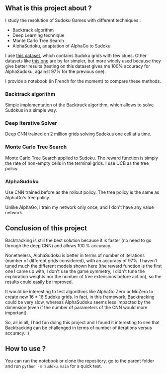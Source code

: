 ## What is this project about ?

I study the resolution of Sudoku Games with different techniques : 
- Backtrack algorithm
- Deep Learning technique
- Monte Carlo Tree Search
- AlphaSudoku, adaptation of AlphaGo to Sudoku

I use [this dataset](https://www.kaggle.com/radcliffe/3-million-sudoku-puzzles-with-ratings), which contains Sudoku grids with few clues. Other datasets like [this one](https://www.kaggle.com/bryanpark/sudoku) are by far simpler, but more widely used because they give better results (testing on this dataset gives me 100% accuracy for AlphaSudoku, against 97% for the previous one).

I provide a notebook (in French for the moment) to compare these methods.

### Backtrack algorithm

Simple implementation of the Backtrack algorithm, which allows to solve Sudokus in a simple way.

### Deep Iterative Solver

Deep CNN trained on 2 million grids solving Sudokus one cell at a time.

### Monte Carlo Tree Search

Monte Carlo Tree Search applied to Sudoku. The reward function is simply the rate of non-empty cells in the terminal grids. I use UCB as the tree policy.

### AlphaSudoku

Use CNN trained before as the rollout policy. The tree policy is the same as AlphaGo's tree policy.

Unlike AlphaGo, I train my network only once, and I don't have any value network.

## Conclusion of this project

Backtracking is still the best solution because it is faster (no need to go through the deep CNN) and allows 100 % accuracy.

Nonetheless, AlphaSudoku is better in terms of number of iterations (number of different grids considered), with an accuracy of 97%. I haven't tuned much the different models shown here (the reward function is the first one I came up with, I don't use the game symmetry, I didn't tune the exploration weights nor the number of tree extensions before action), so the results could easily be improved.

It would be interesting to test algorithms like AlphaGo Zero or MuZero to create new 16 * 16 Sudoku grids. In fact, in this framework, Backtracking could be very slow, whereas AlphaSudoku seems less impacted by the dimension (even if the number of parameters of the CNN would more important).

So, all in all, I had fun doing this project and I found it interesting to see that Backtracking can be challenged in terms of number of iterations versus accuracy. :)

## How to use ?

You can run the notebook or clone the repository, go to the parent folder and run 
`python -m Sudoku.main`
for a quick test.
